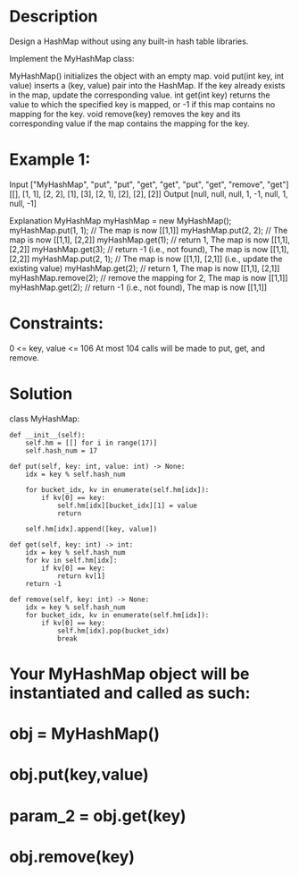 # Description

Design a HashMap without using any built-in hash table libraries.

Implement the MyHashMap class:

MyHashMap() initializes the object with an empty map.
void put(int key, int value) inserts a (key, value) pair into the HashMap. If the key already exists in the map, update the corresponding value.
int get(int key) returns the value to which the specified key is mapped, or -1 if this map contains no mapping for the key.
void remove(key) removes the key and its corresponding value if the map contains the mapping for the key.

# Example 1:

Input
["MyHashMap", "put", "put", "get", "get", "put", "get", "remove", "get"]
[[], [1, 1], [2, 2], [1], [3], [2, 1], [2], [2], [2]]
Output
[null, null, null, 1, -1, null, 1, null, -1]

Explanation
MyHashMap myHashMap = new MyHashMap();
myHashMap.put(1, 1); // The map is now [[1,1]]
myHashMap.put(2, 2); // The map is now [[1,1], [2,2]]
myHashMap.get(1);    // return 1, The map is now [[1,1], [2,2]]
myHashMap.get(3);    // return -1 (i.e., not found), The map is now [[1,1], [2,2]]
myHashMap.put(2, 1); // The map is now [[1,1], [2,1]] (i.e., update the existing value)
myHashMap.get(2);    // return 1, The map is now [[1,1], [2,1]]
myHashMap.remove(2); // remove the mapping for 2, The map is now [[1,1]]
myHashMap.get(2);    // return -1 (i.e., not found), The map is now [[1,1]]
 

# Constraints:

0 <= key, value <= 106
At most 104 calls will be made to put, get, and remove.


# Solution
class MyHashMap:

    def __init__(self):
        self.hm = [[] for i in range(17)]
        self.hash_num = 17
        
    def put(self, key: int, value: int) -> None:
        idx = key % self.hash_num

        for bucket_idx, kv in enumerate(self.hm[idx]):
            if kv[0] == key:
                self.hm[idx][bucket_idx][1] = value
                return
            
        self.hm[idx].append([key, value])

    def get(self, key: int) -> int:
        idx = key % self.hash_num
        for kv in self.hm[idx]:
            if kv[0] == key:
                return kv[1]
        return -1

    def remove(self, key: int) -> None:
        idx = key % self.hash_num
        for bucket_idx, kv in enumerate(self.hm[idx]):
            if kv[0] == key:
                self.hm[idx].pop(bucket_idx)
                break


# Your MyHashMap object will be instantiated and called as such:
# obj = MyHashMap()
# obj.put(key,value)
# param_2 = obj.get(key)
# obj.remove(key)